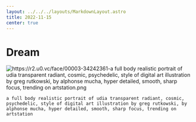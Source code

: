 ```yaml
---
layout: ../../../layouts/MarkdownLayout.astro
title: 2022-11-15
center: true
---
```


# Dream

![https://r2.u0.vc/face/00003-34242361-a full body realistic portrait of udia transparent radiant, cosmic, psychedelic, style of digital art illustration by greg rutkowski, by alphonse mucha, hyper detailed, smooth, sharp focus, trending on artstation.png](https://r2.u0.vc/face%2F00003-34242361-a%20full%20body%20realistic%20portrait%20of%20udia%20transparent%20radiant%2C%20cosmic%2C%20psychedelic%2C%20style%20of%20digital%20art%20illustration%20by%20greg%20rutkowski%2C%20by%20alphonse%20mucha%2C%20hyper%20detailed%2C%20smooth%2C%20sharp%20focus%2C%20trending%20on%20artstation.png "A process problem can never be resolved with technology.")
```
a full body realistic portrait of udia transparent radiant, cosmic, psychedelic, style of digital art illustration by greg rutkowski, by alphonse mucha, hyper detailed, smooth, sharp focus, trending on artstation
```